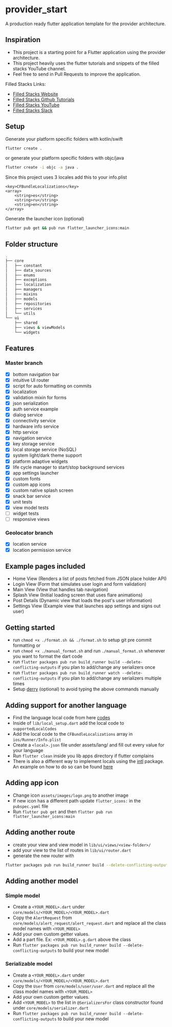 # provider_start

A production ready flutter application template for the provider architecture.

## Inspiration

- This project is a starting point for a Flutter application using the provider architecture.
- This project heavily uses the flutter tutorials and snippets of the filled stacks YouTube channel.
- Feel free to send in Pull Requests to improve the application.

Filled Stacks Links:

- [Filled Stacks Website](https://www.filledstacks.com/)
- [Filled Stacks Github Tutorials](https://github.com/FilledStacks/flutter-tutorials)
- [Filled Stacks YouTube](https://www.youtube.com/channel/UC2d0BYlqQCdF9lJfydl_02Q)
- [Filled Stacks Slack](https://filledstacks.slack.com/join/shared_invite/enQtNjY0NTQ3MTYwMzEwLTJjZmU0ODRhOTA5ZGE3MTUxOTUzODdlNzFjMDg0ZGU4ZDQzMzVlMDQ0MzYxZWNhOWViOGI1NjZiZDE1YTQ3NGM)

## Setup

Generate your platform specific folders with kotlin/swift

```bash
flutter create .
```

or generate your platform specific folders with objc/java

```bash
flutter create -i objc -a java .
```

Since this project uses 3 locales add this to your info.plist

```plist
<key>CFBundleLocalizations</key>
<array>
    <string>es</string>
    <string>ru</string>
    <string>en</string>
</array>
```

Generate the launcher icon (optional)

```bash
flutter pub get && pub run flutter_launcher_icons:main
```

## Folder structure

```bash
.
├── core
│   ├── constant
│   ├── data_sources
│   ├── enums
│   ├── exceptions
│   ├── localization
│   ├── managers
│   ├── mixins
│   ├── models
│   ├── repositories
│   ├── services
│   └── utils
└── ui
    ├── shared
    ├── views & viewModels
    └── widgets
```

## Features

### Master branch

- [x] bottom navigation bar
- [x] intuitive UI router
- [x] script for auto formatting on commits
- [x] localization
- [x] validation mixin for forms
- [x] json serialization
- [x] auth service example
- [x] dialog service
- [x] connectivity service
- [x] hardware info service
- [x] http service
- [x] navigation service
- [x] key storage service
- [x] local storage service (NoSQL)
- [x] system light/dark theme support
- [x] platform adaptive widgets
- [x] life cycle manager to start/stop background services
- [x] app settings launcher
- [x] custom fonts
- [x] custom app icons
- [x] custom native splash screen
- [x] snack bar service
- [x] unit tests
- [x] view model tests
- [ ] widget tests
- [ ] responsive views

### Geolocator branch

- [x] location service
- [x] location permission service

## Example pages included

- Home View (Renders a list of posts fetched from JSON place holder API)
- Login View (Form that simulates user login and form validation)
- Main View (View that handles tab navigation)
- Splash View (Initial loading screen that uses flare animations)
- Post Details (Dynamic view that loads the post's user information)
- Settings View (Example view that launches app settings and signs out user)

## Getting started

- run `chmod +x ./format.sh && ./format.sh` to setup git pre commit formatting or
- run `chmod +x ./manual_format.sh` and run `./manual_format.sh` whenever you want to format the dart code
- run `flutter packages pub run build_runner build --delete-conflicting-outputs` if you plan to add/change any serializers once
- run `flutter packages pub run build_runner watch --delete-conflicting-outputs` if you plan to add/change any serializers multiple times
- Setup [derry](https://pub.dev/packages/derry) (optional) to avoid typing the above commands manually

## Adding support for another language

- Find the language local code from here [codes](https://en.wikipedia.org/wiki/List_of_ISO_639-1_codes)
- Inside of `lib/local_setup.dart` add the local code to `supportedLocalCodes`
- Add the local code to the `CFBundleLocalizations` array in `ios/Runner/Info.plist`
- Create a `<local>.json` file under assets/lang/ and fill out every value for your language
- Run `flutter clean` inside you lib apps directory if flutter complains
- There is also a different way to implement locals using the [intl](https://pub.dev/packages/intl) package. An example on how to do so can be found [here](https://github.com/flutter/website/tree/master/examples/internationalization/intl_example)

## Adding app icon

- Change icon `assets/images/logo.png` to another image
- If new icon has a different path update `flutter_icons:` in the `pubspec.yaml` file
- Run `flutter pub get` and then `flutter pub run flutter_launcher_icons:main`

## Adding another route

- create your view and view model in `lib/ui/views/<view-folder>/`
- add your view to the list of routes in `lib/ui/router.dart`
- generate the new router with

```sh
flutter packages pub run build_runner build --delete-conflicting-outputs
```

## Adding another model

### Simple model

- Create a `<YOUR_MODEL>.dart` under `core/models/<YOUR_MODEL>/<YOUR_MODEL>.dart`
- Copy the `AlertRequest` from `core/models/alert_request/alert_request.dart` and replace all the class model names with `<YOUR_MODEL>`
- Add your own custom getter values.
- Add a part file. Ex: `<YOUR_MODEL>.g.dart` above the class
- Run `flutter packages pub run build_runner build --delete-conflicting-outputs` to build your new model

### Serializable model

- Create a `<YOUR_MODEL>.dart` under `core/models/<YOUR_MODEL>/<YOUR_MODEL>.dart`
- Copy the `User` from `core/models/user/user.dart` and replace all the class model names with `<YOUR_MODEL>`
- Add your own custom getter values.
- Add `<YOUR_MODEL>` to the list in `@SerializersFor` class constructor found under `core/models/serializer.dart`
- Run `flutter packages pub run build_runner build --delete-conflicting-outputs` to build your new model
